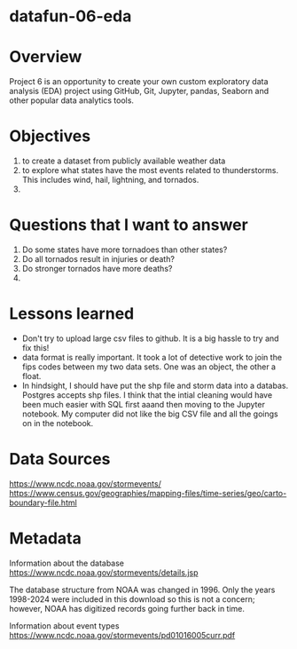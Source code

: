 # datafun-06-eda

# Overview
Project 6 is an opportunity to create your own custom exploratory data analysis (EDA) project using GitHub, Git, Jupyter, pandas, Seaborn and other popular data analytics tools.

# Objectives
1) to create a dataset from publicly available weather data
2) to explore what states have the most events related to thunderstorms.  This includes wind, hail, lightning, and tornados.
3) 

# Questions that I want to answer
1) Do some states have more tornadoes than other states?
2) Do all tornados result in injuries or death?
3) Do stronger tornados have more deaths?
4) 

# Lessons learned
- Don't try to upload large csv files to github.  It is a big hassle to try and fix this!
- data format is really important.  It took a lot of detective work to join the fips codes between my two data sets.  One was an object, the other a float.  
- In hindsight, I should have put the shp file and storm data into a databas.  Postgres accepts shp files.  I think that the intial cleaning would have been much easier with SQL first aaand then moving to the Jupyter notebook.  My computer did not like the big CSV file and all the goings on in the notebook.  


# Data Sources
https://www.ncdc.noaa.gov/stormevents/
https://www.census.gov/geographies/mapping-files/time-series/geo/carto-boundary-file.html 

# Metadata
Information about the database
https://www.ncdc.noaa.gov/stormevents/details.jsp

The database structure from NOAA was changed in 1996.  Only the years 1998-2024 were included in this download so this is not a concern; however, NOAA has digitized records going further back in time.

Information about event types
https://www.ncdc.noaa.gov/stormevents/pd01016005curr.pdf
